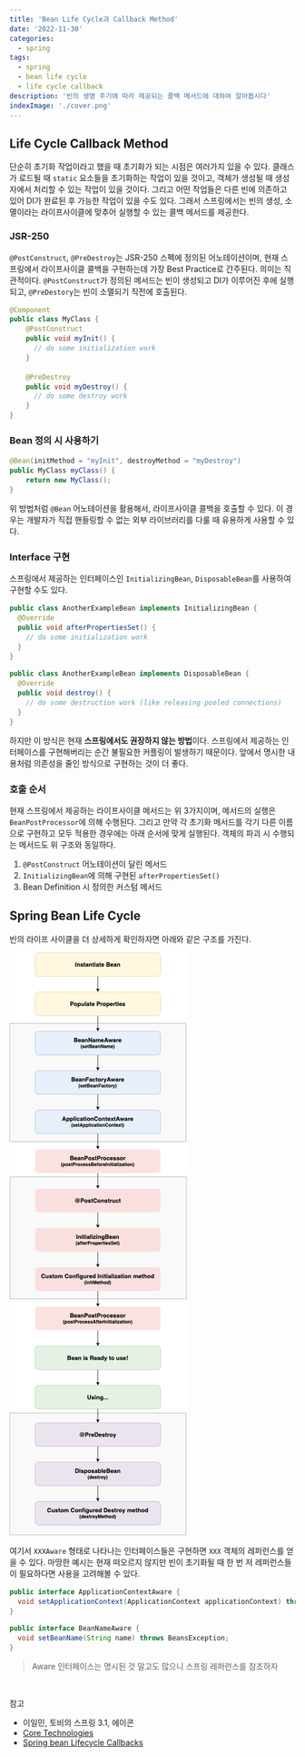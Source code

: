 ```yaml
---
title: 'Bean Life Cycle과 Callback Method'
date: '2022-11-30'
categories:
  - spring
tags:
  - spring
  - bean life cycle
  - life cycle callback
description: '빈의 생명 주기에 따라 제공되는 콜백 메서드에 대하여 알아봅시다'
indexImage: './cover.png'
---
```

## Life Cycle Callback Method  

단순히 초기화 작업이라고 했을 때 초기화가 되는 시점은 여러가지 있을 수 있다. 
클래스가 로드될 때 ```static``` 요소들을 초기화하는 작업이 있을 것이고, 객체가 생성될 때 생성자에서 처리할 수 있는 작업이 있을 것이다. 
그리고 어떤 작업들은 다른 빈에 의존하고 있어 DI가 완료된 후 가능한 작업이 있을 수도 있다. 
그래서 스프링에서는 빈의 생성, 소멸이라는 라이프사이클에 맞추어 실행할 수 있는 콜백 메서드를 제공한다. 

### JSR-250

```@PostConstruct```, ```@PreDestroy```는 JSR-250 스펙에 정의된 어노테이션이며, 현재 스프링에서 라이프사이클 콜백을 구현하는데 가장 Best Practice로 간주된다. 
의미는 직관적이다. 
```@PostConstruct```가 정의된 메서드는 빈이 생성되고 DI가 이루어진 후에 실행되고, ```@PreDestory```는 빈이 소멸되기 직전에 호출된다. 

``` java
@Component
public class MyClass {
    @PostConstruct
    public void myInit() {
      // do some initialization work
    }

    @PreDestroy
    public void myDestroy() {
      // do some destroy work
    }
}
```
### Bean 정의 시 사용하기

``` java
@Bean(initMethod = "myInit", destroyMethod = "myDestroy")
public MyClass myClass() {
    return new MyClass();
}
```

위 방법처럼 ```@Bean``` 어노테이션을 활용해서, 라이프사이클 콜백을 호출할 수 있다. 
이 경우는 개발자가 직접 핸들링할 수 없는 외부 라이브러리를 다룰 때 유용하게 사용할 수 있다. 

### Interface 구현

스프링에서 제공하는 인터페이스인 ```InitializingBean```, ```DisposableBean```를 사용하여 구현할 수도 있다. 

``` java
public class AnotherExampleBean implements InitializingBean {
  @Override
  public void afterPropertiesSet() {
    // do some initialization work
  }
}
```

``` java
public class AnotherExampleBean implements DisposableBean {
  @Override
  public void destroy() {
    // do some destruction work (like releasing pooled connections)
  }
}
```

하지만 이 방식은 현재 **스프링에서도 권장하지 않는 방법**이다. 
스프링에서 제공하는 인터페이스를 구현해버리는 순간 불필요한 커플링이 발생하기 때문이다. 
앞에서 명시한 내용처럼 의존성을 줄인 방식으로 구현하는 것이 더 좋다.

### 호출 순서

현재 스프링에서 제공하는 라이프사이클 메서드는 위 3가지이며, 메서드의 실행은 ```BeanPostProcessor```에 의해 수행된다. 
그리고 만약 각 초기화 메서드를 각기 다른 이름으로 구현하고 모두 적용한 경우에는 아래 순서에 맞게 실행된다. 
객체의 파괴 시 수행되는 메서드도 위 구조와 동일하다. 

1. ```@PostConstruct``` 어노테이션이 달린 메서드
2. ```InitializingBean```에 의해 구현된 ```afterPropertiesSet()```
3. Bean Definition 시 정의한 커스텀 메서드

## Spring Bean Life Cycle

빈의 라이프 사이클을 더 상세하게 확인하자면 아래와 같은 구조를 가진다. 

![bean-lifecycle](bean-life-cycle.png)

여기서 ```XXXAware``` 형태로 나타나는 인터페이스들은 구현하면 ```XXX``` 객체의 레퍼런스를 얻을 수 있다. 
마땅한 예시는 현재 떠오르지 않지만 빈이 초기화될 때 한 번 저 레퍼런스들이 필요하다면 사용을 고려해볼 수 있다. 

``` java
public interface ApplicationContextAware {
  void setApplicationContext(ApplicationContext applicationContext) throws BeansException;
}
```

``` java
public interface BeanNameAware {
  void setBeanName(String name) throws BeansException;
}
```
 
> Aware 인터페이스는 명시된 것 말고도 많으니 스프링 레퍼런스를 참조하자

<br/>

참고
- 이일민, 토비의 스프링 3.1, 에이콘
- [Core Technologies](https://docs.spring.io/spring-framework/docs/current/reference/html/core.html#beans-factory-lifecycle)
- [Spring bean Lifecycle Callbacks](https://jstobigdata.com/spring/spring-bean-lifecycle-callbacks/)